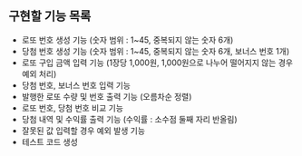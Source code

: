 ## 구현할 기능 목록

- 로또 번호 생성 기능 (숫자 범위 : 1~45, 중복되지 않는 숫자 6개)
- 당첨 번호 생성 기능 (숫자 범위 : 1~45, 중복되지 않는 숫자 6개, 보너스 번호 1개)
- 로또 구입 금액 입력 기능 (1장당 1,000원, 1,000원으로 나누어 떨어지지 않는 경우 예외 처리)
- 당첨 번호, 보너스 번호 입력 기능
- 발행한 로또 수량 및 번호 출력 기능 (오름차순 정렬)
- 로또 번호, 당첨 번호 비교 기능
- 당첨 내역 및 수익률 출력 기능 (수익률 : 소수점 둘째 자리 반올림)
- 잘못된 값 입력할 경우 예외 발생 기능
- 테스트 코드 생성
